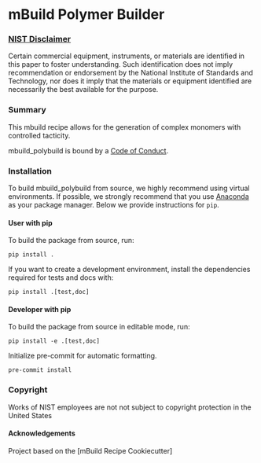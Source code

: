 mBuild Polymer Builder
==============================

### [NIST Disclaimer][nist-disclaimer]

Certain commercial equipment, instruments, or materials are identified in this paper to foster understanding. Such identification does not imply recommendation or endorsement by the National Institute of Standards and Technology, nor does it imply that the materials or equipment identified are necessarily the best available for the purpose.

### Summary 

This mbuild recipe allows for the generation of complex monomers with controlled tacticity.

mbuild_polybuild is bound by a [Code of Conduct](https://github.com/usnistgov/mbuild_polybuild/blob/main/CODE_OF_CONDUCT.md).

### Installation

To build mbuild_polybuild from source,
we highly recommend using virtual environments.
If possible, we strongly recommend that you use
[Anaconda](https://docs.conda.io/en/latest/) as your package manager.
Below we provide instructions for `pip`.

#### User with pip

To build the package from source, run:

```
pip install .
```

If you want to create a development environment, install
the dependencies required for tests and docs with:

```
pip install .[test,doc]
```

#### Developer with pip

To build the package from source in editable mode, run:

```
pip install -e .[test,doc]
```

Initialize pre-commit for automatic formatting.

```
pre-commit install
```

### Copyright

Works of NIST employees are not not subject to copyright protection in the United States


#### Acknowledgements
 
Project based on the 
[mBuild Recipe Cookiecutter]

<!-- References -->

[nist-disclaimer]: https://www.nist.gov/open/license
